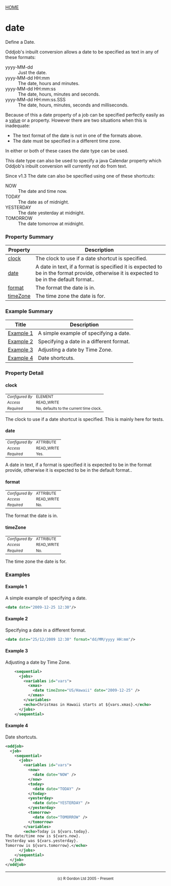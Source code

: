 [HOME](../../../../README.md)
# date

Define a Date.


Oddjob's inbuilt conversion allows a date to be specified as text in
any of these formats:

<dl>
<dt>yyyy-MM-dd</dt><dd>Just the date.</dd>
<dt>yyyy-MM-dd HH:mm</dt><dd>The date, hours and minutes.</dd>
<dt>yyyy-MM-dd HH:mm:ss</dt><dd>The date, hours, minutes and seconds.</dd>
<dt>yyyy-MM-dd HH:mm:ss.SSS</dt><dd>The date, hours, minutes, seconds
and milliseconds.</dd>
</dl>

Because of this a date property of a job can be specified perfectly
easily as a [value](../../../../org/oddjob/arooa/types/ValueType.md) or a property. However there are two situations
when this is inadequate:


- The text format of the date is not in one of the formats above.
- The date must be specified in a different time zone.


In either or both of these cases the date type can be used.



This date type can also be used to specify a java Calendar property which
Oddjob's inbuilt conversion will currently not do from text.


Since v1.3 The date can also be specified using one of these shortcuts:
<dl>
<dt>NOW</dt><dd>The date and time now.</dd>
<dt>TODAY</dt><dd>The date as of midnight.</dd>
<dt>YESTERDAY</dt><dd>The date yesterday at midnight.</dd>
<dt>TOMORROW</dt><dd>The date tomorrow at midnight.</dd>
</dl>

### Property Summary

| Property | Description |
| -------- | ----------- |
| [clock](#propertyclock) | The clock to use if a date shortcut is specified. | 
| [date](#propertydate) | A date in text, if a format is specified it is expected to be in the format provide, otherwise it is expected to be in the default format.. | 
| [format](#propertyformat) | The format the date is in. | 
| [timeZone](#propertytimeZone) | The time zone the date is for. | 


### Example Summary

| Title | Description |
| ----- | ----------- |
| [Example 1](#example1) | A simple example of specifying a date. |
| [Example 2](#example2) | Specifying a date in a different format. |
| [Example 3](#example3) | Adjusting a date by Time Zone. |
| [Example 4](#example4) | Date shortcuts. |


### Property Detail
#### clock <a name="propertyclock"></a>

<table style='font-size:smaller'>
      <tr><td><i>Configured By</i></td><td>ELEMENT</td></tr>
      <tr><td><i>Access</i></td><td>READ_WRITE</td></tr>
      <tr><td><i>Required</i></td><td>No, defaults to the current time clock.</td></tr>
</table>

The clock to use if a date shortcut is
specified. This is mainly here for tests.

#### date <a name="propertydate"></a>

<table style='font-size:smaller'>
      <tr><td><i>Configured By</i></td><td>ATTRIBUTE</td></tr>
      <tr><td><i>Access</i></td><td>READ_WRITE</td></tr>
      <tr><td><i>Required</i></td><td>Yes.</td></tr>
</table>

A date in text, if a format is specified it is
expected to be in the format provide, otherwise it is expected
to be in the default format..

#### format <a name="propertyformat"></a>

<table style='font-size:smaller'>
      <tr><td><i>Configured By</i></td><td>ATTRIBUTE</td></tr>
      <tr><td><i>Access</i></td><td>READ_WRITE</td></tr>
      <tr><td><i>Required</i></td><td>No.</td></tr>
</table>

The format the date is in.

#### timeZone <a name="propertytimeZone"></a>

<table style='font-size:smaller'>
      <tr><td><i>Configured By</i></td><td>ATTRIBUTE</td></tr>
      <tr><td><i>Access</i></td><td>READ_WRITE</td></tr>
      <tr><td><i>Required</i></td><td>No.</td></tr>
</table>

The time zone the date is for.


### Examples
#### Example 1 <a name="example1"></a>

A simple example of specifying a date.

```xml
<date date="2009-12-25 12:30"/>
```


#### Example 2 <a name="example2"></a>

Specifying a date in a different format.

```xml
<date date="25/12/2009 12:30" format="dd/MM/yyyy HH:mm"/>
```


#### Example 3 <a name="example3"></a>

Adjusting a date by Time Zone.

```xml
    <sequential>
      <jobs>
        <variables id="vars">
          <xmas>
            <date timeZone="US/Hawaii" date="2009-12-25" />
          </xmas>
        </variables>
        <echo>Christmas in Hawaii starts at ${vars.xmas}.</echo>
      </jobs>
    </sequential>
```


#### Example 4 <a name="example4"></a>

Date shortcuts.

```xml
<oddjob>
  <job>
    <sequential>
      <jobs>
        <variables id="vars">
          <now>
            <date date="NOW" />
          </now>
          <today>
            <date date="TODAY" />
          </today>
          <yesterday>
            <date date="YESTERDAY" />
          </yesterday>
          <tomorrow>
            <date date="TOMORROW" />
          </tomorrow>
        </variables>
        <echo>Today is ${vars.today}. 
The date/time now is ${vars.now}.
Yesterday was ${vars.yesterday}.
Tomorrow is ${vars.tomorrow}.</echo>
      </jobs>
    </sequential>
  </job>
</oddjob>
```



-----------------------

<div style='font-size: smaller; text-align: center;'>(c) R Gordon Ltd 2005 - Present</div>
